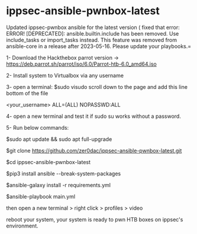 # ippsec-ansible-pwnbox-latest
Updated ippsec-pwnbox ansible for the latest version
( fixed that error: ERROR! [DEPRECATED]: ansible.builtin.include has been removed. Use include_tasks or import_tasks instead. This feature was removed from ansible-core in a release after 2023-05-16. Please update your playbooks.=

1- Download the Hackthebox parrot version -> https://deb.parrot.sh/parrot/iso/6.0/Parrot-htb-6.0_amd64.iso

2- Install system to Virtualbox via any username

3- open a terminal:
$sudo visudo
scroll down to the page and add this line bottom of the file

<your_username> ALL=(ALL) NOPASSWD:ALL

4- open a new terminal and test it if sudo su works without a password.

5- Run below commands:

$sudo apt update && sudo apt full-upgrade

$git clone https://github.com/zer0dac/ippsec-ansible-pwnbox-latest.git

$cd ippsec-ansible-pwnbox-latest

$pip3 install ansible --break-system-packages

$ansible-galaxy install -r requirements.yml

$ansible-playbook main.yml

then open a new terminal > right click > profiles > video

reboot your system, your system is ready to pwn HTB boxes on ippsec's environment.
